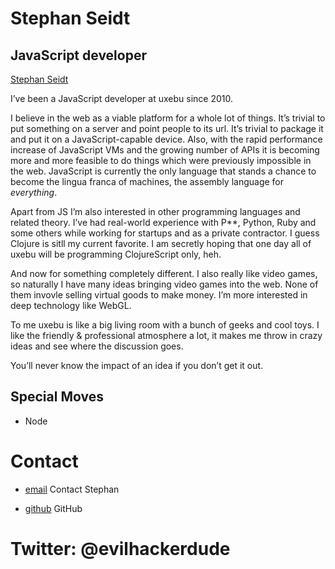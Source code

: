 Stephan Seidt
=============

JavaScript developer
--------------------

[Stephan Seidt](../media/img/team/seidt.jpg)

I’ve been a JavaScript developer at uxebu since 2010.

I believe in the web as a viable platform for a whole lot of things. It’s trivial to put something on a server and point people to its url. It’s trivial to package it and put it on a JavaScript-capable device. Also, with the rapid performance increase of JavaScript VMs and the growing number of APIs it is becoming more and more feasible to do things which were previously impossible in the web. JavaScript is currently the only language that stands a chance to become the lingua franca of machines, the assembly language for *everything*.

Apart from JS I’m also interested in other programming languages and related theory. I’ve had real-world experience with P**, Python, Ruby and some others while working for startups and as a private contractor. I guess Clojure is sitll my current favorite. I am secretly hoping that one day all of uxebu will be programming ClojureScript only, heh.

And now for something completely different. I also really like video games, so naturally I have many ideas bringing video games into the web. None of them invovle selling virtual goods to make money. I’m more interested in deep technology like WebGL.

To me uxebu is like a big living room with a bunch of geeks and cool toys. I like the friendly & professional atmosphere a lot, it makes me throw in crazy ideas and see where the discussion goes.

You’ll never know the impact of an idea if you don’t get it out.

Special Moves
-------------

* Node

Contact
=======

* [email](/#contact-form)
  Contact Stephan

* [github](https://github.com/evilhackerdude)
  GitHub

Twitter: @evilhackerdude
========================
